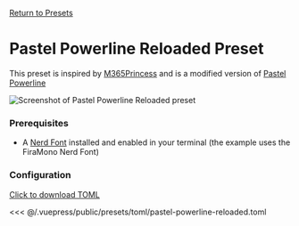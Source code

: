 [Return to Presets](./README.md#pastel-powerline-reloaded)

# Pastel Powerline Reloaded Preset

This preset is inspired by [M365Princess](https://github.com/JanDeDobbeleer/oh-my-posh/blob/main/themes/M365Princess.omp.json) and is a modified version of [Pastel Powerline](./pastel-powerline.md)

![Screenshot of Pastel Powerline Reloaded preset](/presets/img/pastel-powerline-reloaded.png)

### Prerequisites

- A [Nerd Font](https://www.nerdfonts.com/) installed and enabled in your terminal (the example uses the FiraMono Nerd Font)

### Configuration

[Click to download TOML](/presets/toml/pastel-powerline-reloaded.toml)

<<< @/.vuepress/public/presets/toml/pastel-powerline-reloaded.toml
